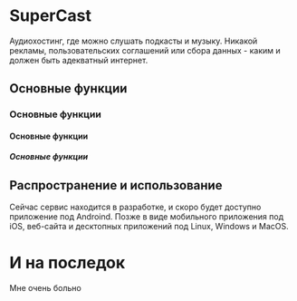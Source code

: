 # SuperCast

Аудиохостинг, где можно слушать подкасты и музыку. Никакой рекламы, пользовательских соглашений или сбора данных - каким и должен быть адекватный интернет.

## Основные функции

### Основные функции

#### Основные функции

##### Основные функции

## Распространение и использование

Сейчас сервис находится в разработке, и скоро будет доступно приложение под Androind. Позже в виде мобильного приложения под iOS, веб-сайта и десктопных приложений под Linux, Windows и MacOS.

# И на последок

Мне очень больно